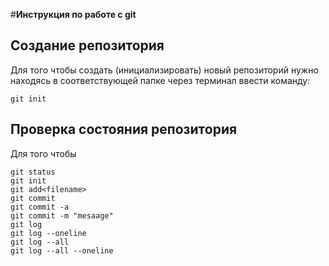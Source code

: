 #**Инструкция по работе с git**
## Создание репозитория

Для того чтобы создать (инициализировать) новый репозиторий нужно находясь в соответствующей папке через терминал ввести команду:

    git init

## Проверка состояния репозитория

Для того чтобы

    git status
    git init
    git add<filename>
    git commit
    git commit -a
    git commit -m "mesaage"
    git log
    git log --oneline
    git log --all
    git log --all --oneline
    
